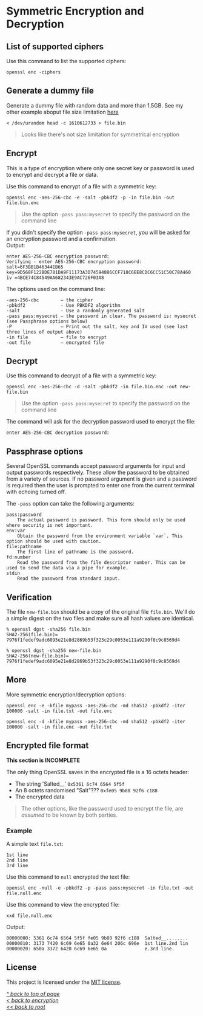 # Symmetric Encryption and Decryption
## List of supported ciphers
Use this command to list the supported ciphers:
```
openssl enc -ciphers
```
## Generate a dummy file
Generate a dummy file with random data and more than 1.5GB. See my other example aboput file size limitation [here](../Asymmetric%20Encryption%20and%20Decryption/CMS.md#warning---file-size-limit)  
```shell
< /dev/urandom head -c 1610612733 > file.bin
```
>Looks like there's not size limitation for symmetrical encryption
## Encrypt
This is a type of encryption where only one secret key or password is used to encrypt and decrypt a file or data.  

Use this command to encrypt of a file with a symmetric key:
```shell
openssl enc -aes-256-cbc -e -salt -pbkdf2 -p -in file.bin -out file.bin.enc
```
>Use the option `-pass pass:mysecret` to specify the password on the command line

If you didn't specify the option `-pass pass:mysecret`, you will be asked for an encryption password and a confirmation.  
Output:
```
enter AES-256-CBC encryption password:
Verifying - enter AES-256-CBC encryption password:
salt=6F3BB1B46344EB65
key=9D568F122BDE781DA9F11173A3D74594886CCF718C6EE8CDC6CC51C50C78A460
iv =4BCE74C84549AA682343E9AC726F03A8
```
The options used on the command line:

    -aes-256-cbc        — the cipher
    -pbkdf2             - Use PBKDF2 algorithm
    -salt               - Use a randomly generated salt
    -pass pass:mysecret — the password in clear. The password is: mysecret (see Passphrase options below)
    -P                  — Print out the salt, key and IV used (see last three lines of output above)
    -in file            — file to encrypt
    -out file           — encrypted file
## Decrypt
Use this command to decrypt of a file with a symmetric key:
```shell
openssl enc -aes-256-cbc -d -salt -pbkdf2 -in file.bin.enc -out new-file.bin
```
>Use the option `-pass pass:mysecret` to specify the password on the command line

The command will ask for the decryption password used to encrypt the file:  
```
enter AES-256-CBC decryption password:
```
## Passphrase options
Several OpenSSL commands accept password arguments for input and output passwords respectively. These allow the password to be obtained from a variety of sources. If no password argument is given and a password is required then the user is prompted to enter one from the current terminal with echoing turned off.

The `-pass` option can take the following arguments:

    pass:password
        The actual password is password. This form should only be used where security is not important.
    env:var
        Obtain the password from the environment variable `var`. This option should be used with caution.
    file:pathname
        The first line of pathname is the password.
    fd:number
        Read the password from the file descriptor number. This can be used to send the data via a pipe for example.
    stdin
        Read the password from standard input.

## Verification
The file `new-file.bin` should be a copy of the original file `file.bin`. We'll do a simple digest on the two files and make sure all hash values are identical.  

```
% openssl dgst -sha256 file.bin 
SHA2-256(file.bin)= 7976f1fedef9adc6095e21e8d2869b53f323c29c0053e111a9290f8c9c8569d4

% openssl dgst -sha256 new-file.bin
SHA2-256(new-file.bin)= 7976f1fedef9adc6095e21e8d2869b53f323c29c0053e111a9290f8c9c8569d4
```
## More
More symmetric encryption/decryption options:
```shell
openssl enc -e -kfile mypass -aes-256-cbc -md sha512 -pbkdf2 -iter 100000 -salt -in file.txt -out file.enc
```

```shell
openssl enc -d -kfile mypass -aes-256-cbc -md sha512 -pbkdf2 -iter 100000 -salt -in file.enc -out file.txt
```
## Encrypted file format
**This section is INCOMPLETE**  

The only thing OpenSSL saves in the encrypted file is a 16 octets header:
  * The string 'Salted__' `0x5361 6c74 6564 5f5f`
  * An 8 octets randomised "Salt"??? `0xfe05 9b80 92f6 c188`
  * The encrypted data  

>The other options, like the password used to encrypt the file, are *assumed* to be known by both parties.

### Example
A simple text `file.txt`:
```
1st line
2nd line
3rd line
```

Use this command to `null` encrypted the text file:
```shell
openssl enc -null -e -pbkdf2 -p -pass pass:mysecret -in file.txt -out file.null.enc
```

Use this command to view the encrypted file:
```shell
xxd file.null.enc
```

Output:
```
00000000: 5361 6c74 6564 5f5f fe05 9b80 92f6 c188  Salted__........
00000010: 3173 7420 6c69 6e65 0a32 6e64 206c 696e  1st line.2nd lin
00000020: 650a 3372 6420 6c69 6e65 0a              e.3rd line.
```
## License
This project is licensed under the [MIT license](/LICENSE).  

[_^ back to top of page_](#Symmetric-Encryption-and-Decryption)  
[_< back to encryption_](../)  
[_<< back to root_](../../../../)
